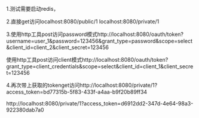 1.测试需要启动redis，

2.直接get访问localhost:8080/public/1  localhost:8080/private/1

3.使用http工具post访问password模式http://localhost:8080/oauth/token?username=user_1&password=123456&grant_type=password&scope=select&client_id=client_2&client_secret=123456

使用http工具post访问client模式http://localhost:8080/oauth/token?grant_type=client_credentials&scope=select&client_id=client_1&client_secret=123456

4.再次带上获取的tokenget访问http://localhost:8080/private/1?access_token=bd77315b-5f83-433f-a4aa-b9f20b89ff34

http://localhost:8080/private/1?access_token=d6912dd2-347d-4e64-98a3-922380dab7a0
